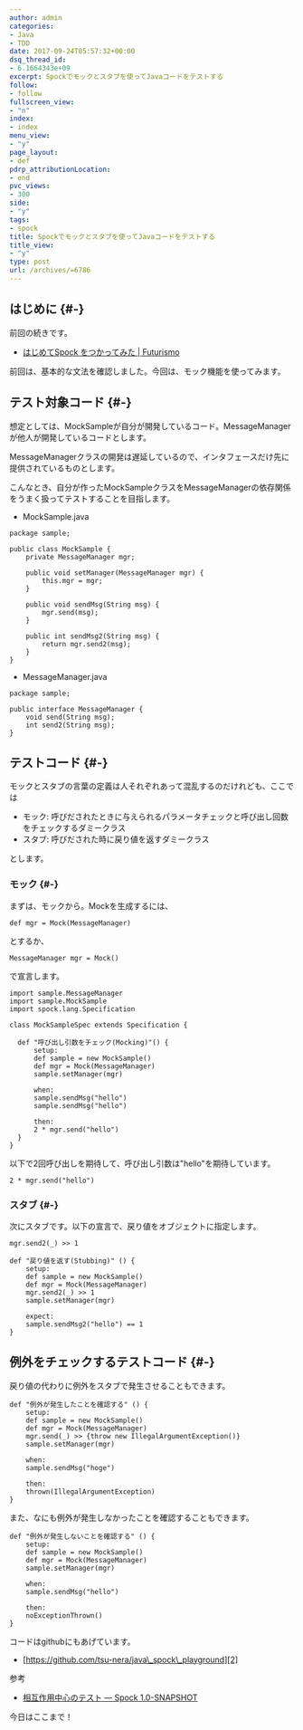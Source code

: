 ```yaml
---
author: admin
categories:
- Java
- TDD
date: 2017-09-24T05:57:32+00:00
dsq_thread_id:
- 6.1664343e+09
excerpt: Spockでモックとスタブを使ってJavaコードをテストする
follow:
- follow
fullscreen_view:
- "n"
index:
- index
menu_view:
- "y"
page_layout:
- def
pdrp_attributionLocation:
- end
pvc_views:
- 300
side:
- "y"
tags:
- spock
title: Spockでモックとスタブを使ってJavaコードをテストする
title_view:
- "y"
type: post
url: /archives/=6786
---
```


## はじめに {#-}

前回の続きです。

  * [はじめてSpock をつかってみた | Futurismo][1]

前回は、基本的な文法を確認しました。今回は、モック機能を使ってみます。

## テスト対象コード {#-}

想定としては、MockSampleが自分が開発しているコード。MessageManagerが他人が開発しているコードとします。

MessageManagerクラスの開発は遅延しているので、インタフェースだけ先に提供されているものとします。

こんなとき、自分が作ったMockSampleクラスをMessageManagerの依存関係をうまく扱ってテストすることを目指します。

  * MockSample.java

<pre><code class="lang-java">package sample;

public class MockSample {
    private MessageManager mgr;

    public void setManager(MessageManager mgr) {
        this.mgr = mgr;
    }

    public void sendMsg(String msg) {
        mgr.send(msg);
    }

    public int sendMsg2(String msg) {
        return mgr.send2(msg);
    }
}
</code></pre>

  * MessageManager.java

<pre><code class="lang-java">package sample;

public interface MessageManager {
    void send(String msg);
    int send2(String msg);
}
</code></pre>

## テストコード {#-}

モックとスタブの言葉の定義は人それぞれあって混乱するのだけれども、ここでは

  * モック: 呼びだされたときに与えられるパラメータチェックと呼び出し回数をチェックするダミークラス
  * スタブ: 呼びだされた時に戻り値を返すダミークラス

とします。

### モック {#-}

まずは、モックから。Mockを生成するには、

    def mgr = Mock(MessageManager)
    

とするか、

    MessageManager mgr = Mock()
    

で宣言します。

<pre><code class="lang-groovy">import sample.MessageManager
import sample.MockSample
import spock.lang.Specification

class MockSampleSpec extends Specification {

  def "呼び出し引数をチェック(Mocking)"() {
      setup:
      def sample = new MockSample()
      def mgr = Mock(MessageManager)
      sample.setManager(mgr)

      when:
      sample.sendMsg("hello")
      sample.sendMsg("hello")

      then:
      2 * mgr.send("hello")
  }
}
</code></pre>

以下で2回呼び出しを期待して、呼び出し引数は"hello"を期待しています。

    2 * mgr.send("hello")
    

### スタブ {#-}

次にスタブです。以下の宣言で、戻り値をオブジェクトに指定します。

    mgr.send2(_) >> 1
    

<pre><code class="lang-groovy">def "戻り値を返す(Stubbing)" () {
    setup:
    def sample = new MockSample()
    def mgr = Mock(MessageManager)
    mgr.send2(_) &gt;&gt; 1
    sample.setManager(mgr)

    expect:
    sample.sendMsg2("hello") == 1
}
</code></pre>

## 例外をチェックするテストコード {#-}

戻り値の代わりに例外をスタブで発生させることもできます。

<pre><code class="lang-groovy">def "例外が発生したことを確認する" () {
    setup:
    def sample = new MockSample()
    def mgr = Mock(MessageManager)
    mgr.send(_) &gt;&gt; {throw new IllegalArgumentException()}
    sample.setManager(mgr)

    when:
    sample.sendMsg("hoge")

    then:
    thrown(IllegalArgumentException)
}
</code></pre>

また、なにも例外が発生しなかったことを確認することもできます。

<pre><code class="lang-groovy">def "例外が発生しないことを確認する" () {
    setup:
    def sample = new MockSample()
    def mgr = Mock(MessageManager)
    sample.setManager(mgr)

    when:
    sample.sendMsg("hello")

    then:
    noExceptionThrown()
}
</code></pre>

コードはgithubにもあげています。

  * [https://github.com/tsu-nera/java\_spock\_playground][2]

参考

  * [相互作用中心のテスト — Spock 1.0-SNAPSHOT][3]

今日はここまで！

 [1]: http://futurismo.biz/archives/6783
 [2]: https://github.com/tsu-nera/java_spock_playground
 [3]: http://spock-framework-reference-documentation-ja.readthedocs.io/ja/latest/interaction_based_testing.html